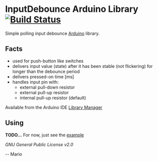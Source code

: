 # InputDebounce Arduino Library [![Build Status](https://travis-ci.org/Mokolea/InputDebounce.svg)](https://travis-ci.org/Mokolea/InputDebounce)

Simple polling input debounce [Arduino](https://www.arduino.cc/) library.

## Facts
 - used for push-button like switches
 - delivers input value (state) after it has been stable (not flickering) for longer than the debounce period
 - delivers pressed-on time [ms]
 - handles input pin with:
    - external pull-down resistor
    - external pull-up resistor
    - internal pull-up resistor (default)

Available from the Arduino IDE [Library Manager](https://www.arduino.cc/en/Guide/Libraries)

## Using
**TODO...**
For now, just see the [example](https://github.com/Mokolea/InputDebounce/blob/master/examples/Test_InputDebounce/Test_InputDebounce.ino)

*GNU General Public License v2.0*

-- Mario

